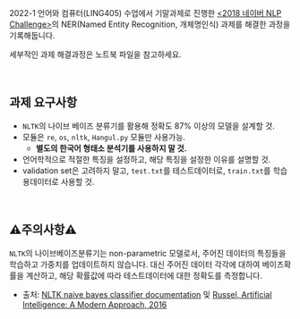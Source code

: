2022-1 언어와 컴퓨터(LING405) 수업에서 기말과제로 진행한 [<2018 네이버 NLP Challenge>](https://github.com/naver/nlp-challenge)의 NER(Named Entity Recognition, 개체명인식) 과제를 해결한 과정을 기록해둡니다.

세부적인 과제 해결과정은 노트북 파일을 참고하세요.

<br>

## 과제 요구사항
+ `NLTK`의 나이브 베이즈 분류기를 활용해 정확도 87% 이상의 모델을 설계할 것.
+ 모듈은 `re`, `os`, `nltk`, `Hangul.py` 모듈만 사용가능.
  + **별도의 한국어 형태소 분석기를 사용하지 말 것.**
+ 언어학적으로 적절한 특징을 설정하고, 해당 특징을 설정한 이유를 설명할 것.
+ validation set은 고려하지 말고, `test.txt`를 테스트데이터로, `train.txt`를 학습용데이터로 사용할 것.

<br>

## ⚠️주의사항⚠️
`NLTK`의 나이브베이즈분류기는 non-parametric 모델로서, 주어진 데이터의 특징들을 학습하고 가중치를 업데이트하지 않습니다. 대신 주어진 데이터 각각에 대하여 베이즈확률을 계산하고, 해당 확률값에 따라 테스트데이터에 대한 정확도를 측정합니다.

+ 출처: [NLTK naive bayes classifier documentation](https://www.nltk.org/_modules/nltk/classify/naivebayes.html) 및 [Russel, Artificial Intelligence: A Modern Approach, 2016](https://books.google.co.kr/books?id=XS9CjwEACAAJ&dq=russell+artificial+intelligence+a+modern+approach&hl=ko&newbks=1&newbks_redir=0&sa=X&redir_esc=y)
